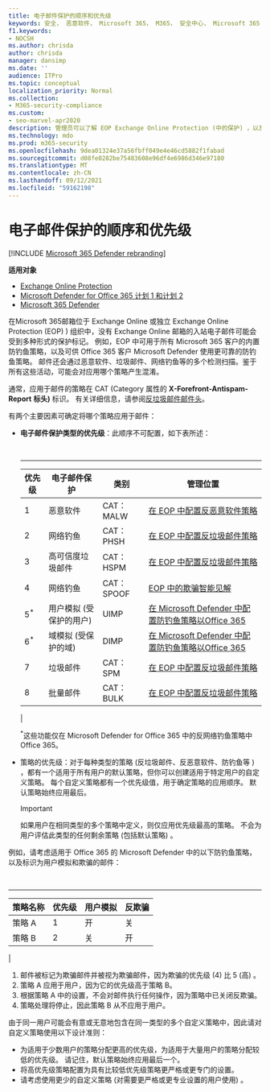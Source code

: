 ```yaml
---
title: 电子邮件保护的顺序和优先级
keywords: 安全， 恶意软件， Microsoft 365， M365， 安全中心， Microsoft 365 Defender 门户， Microsoft Defender for Endpoint， Microsoft Defender for Office 365， Microsoft Defender for Identity
f1.keywords:
- NOCSH
ms.author: chrisda
author: chrisda
manager: dansimp
ms.date: ''
audience: ITPro
ms.topic: conceptual
localization_priority: Normal
ms.collection:
- M365-security-compliance
ms.custom:
- seo-marvel-apr2020
description: 管理员可以了解 EOP Exchange Online Protection (中的保护) ，以及保护策略中的优先级值如何确定应用的策略。
ms.technology: mdo
ms.prod: m365-security
ms.openlocfilehash: 9dea01324e37a56fbff049e4e46cd5882f1fabad
ms.sourcegitcommit: d08fe0282be75483608e96df4e6986d346e97180
ms.translationtype: MT
ms.contentlocale: zh-CN
ms.lasthandoff: 09/12/2021
ms.locfileid: "59162198"
---
```

# <a name="order-and-precedence-of-email-protection"></a>电子邮件保护的顺序和优先级

[!INCLUDE [Microsoft 365 Defender rebranding](../includes/microsoft-defender-for-office.md)]

**适用对象**
- [Exchange Online Protection](exchange-online-protection-overview.md)
- [Microsoft Defender for Office 365 计划 1 和计划 2](defender-for-office-365.md)
- [Microsoft 365 Defender](../defender/microsoft-365-defender.md)

在Microsoft 365邮箱位于 Exchange Online 或独立 Exchange Online Protection (EOP) ) 组织中，没有 Exchange Online 邮箱的入站电子邮件可能会受到多种形式的保护标记。 例如，EOP 中可用于所有 Microsoft 365 客户的内置防钓鱼策略，以及可供 Office 365 客户 Microsoft Defender 使用更可靠的防钓鱼策略。 邮件还会通过恶意软件、垃圾邮件、网络钓鱼等的多个检测扫描。鉴于所有这些活动，可能会对应用哪个策略产生混淆。

通常，应用于邮件的策略在 CAT (Category 属性的 **X-Forefront-Antispam-Report** **标头)** 标识。 有关详细信息，请参阅[反垃圾邮件邮件头](anti-spam-message-headers.md)。

有两个主要因素可确定将哪个策略应用于邮件：

- **电子邮件保护类型的优先级**：此顺序不可配置，如下表所述：

  <br>

  ****

  |优先级|电子邮件保护|类别|管理位置|
  |---|---|---|---|
  |1|恶意软件|CAT：MALW|[在 EOP 中配置反恶意软件策略](configure-anti-malware-policies.md)|
  |2|网络钓鱼|CAT：PHSH|[在 EOP 中配置反垃圾邮件策略](configure-your-spam-filter-policies.md)|
  |3|高可信度垃圾邮件|CAT：HSPM|[在 EOP 中配置反垃圾邮件策略](configure-your-spam-filter-policies.md)|
  |4 |网络钓鱼|CAT：SPOOF|[EOP 中的欺骗智能见解](learn-about-spoof-intelligence.md)|
  |5<sup>\*</sup>|用户模拟 (受保护的用户) |UIMP|[在 Microsoft Defender 中配置防钓鱼策略以Office 365](configure-mdo-anti-phishing-policies.md)|
  |6<sup>\*</sup>|域模拟 (受保护的域) |DIMP|[在 Microsoft Defender 中配置防钓鱼策略以Office 365](configure-mdo-anti-phishing-policies.md)|
  |7 |垃圾邮件|CAT：SPM|[在 EOP 中配置反垃圾邮件策略](configure-your-spam-filter-policies.md)|
  |8 |批量邮件|CAT：BULK|[在 EOP 中配置反垃圾邮件策略](configure-your-spam-filter-policies.md)|
  |

  <sup>\*</sup>这些功能仅在 Microsoft Defender for Office 365 中的反网络钓鱼策略中Office 365。

- 策略的优先级：对于每种类型的策略 (反垃圾邮件、反恶意软件、防钓鱼等 ) ，都有一个适用于所有用户的默认策略，但你可以创建适用于特定用户的自定义策略。 每个自定义策略都有一个优先级值，用于确定策略的应用顺序。 默认策略始终应用最后。

  > [!IMPORTANT]
  > 如果用户在相同类型的多个策略中定义，则仅应用优先级最高的策略。 不会为用户评估此类型的任何剩余策略 (包括默认策略) 。

例如，请考虑适用于 Office 365 的 Microsoft Defender 中的以下防钓鱼策略，以及标识为用户模拟和欺骗的邮件：

<br>

****

|策略名称|优先级|用户模拟|反欺骗|
|---|---|---|---|
|策略 A|1|开|关|
|策略 B|2|关|开|
|

1. 邮件被标记为欺骗邮件并被视为欺骗邮件，因为欺骗的优先级 (4) 比 5 (高) 。
2. 策略 A 应用于用户，因为它的优先级高于策略 B。
3. 根据策略 A 中的设置，不会对邮件执行任何操作，因为策略中已关闭反欺骗。
4. 策略处理将停止，因此策略 B 从不应用于用户。

由于同一用户可能会有意或无意地包含在同一类型的多个自定义策略中，因此请对自定义策略使用以下设计准则：

- 为适用于少数用户的策略分配更高的优先级，为适用于大量用户的策略分配较低的优先级。 请记住，默认策略始终应用最后一个。
- 将高优先级策略配置为具有比较低优先级策略更严格或更专门的设置。
- 请考虑使用更少的自定义策略 (对需要更严格或更专业设置的用户使用) 。

